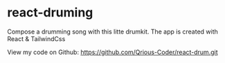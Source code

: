 # react-druming
 Compose a drumming song with this litte drumkit. The app is created with React & TailwindCss

 View my code on Github: https://github.com/Qrious-Coder/react-drum.git 
